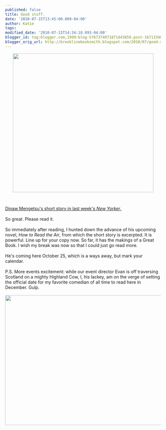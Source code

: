 ```yaml
---
published: false
title: Good stuff.
date: '2010-07-15T13:45:00.009-04:00'
author: Katie
tags: 
modified_date: '2010-07-15T14:34:18.093-04:00'
blogger_id: tag:blogger.com,1999:blog-5767374071871443859.post-1671334815452939837
blogger_orig_url: http://brooklinebooksmith.blogspot.com/2010/07/good-stuff.html
---
```


<a href="http://www.ogina.org/issue4/images/Dinaw%20Mengestu.jpg"><img style="display:block; margin:0px auto 10px; text-align:center;cursor:pointer; cursor:hand;width: 455px; height: 449px;" src="http://www.ogina.org/issue4/images/Dinaw%20Mengestu.jpg" border="0" alt="" /></a><br /><br /><a href="http://www.newyorker.com/fiction/features/2010/07/12/100712fi_fiction_mengestu">Dinaw Mengetsu's short story in last week's <em>New Yorker</em>.</a><br /><br />So great. Please read it.<br /><br />So immediately after reading, I hunted down the advance of his upcoming novel, <em>How to Read the Air</em>, from which the short story is excerpted. It is powerful. Line up for your copy now. So far, it has the makings of a Great Book. I wish my break was now so that I could just go read more.<br /><br />He's coming here October 25, which is a ways away, but mark your calendar.<br /><br />P.S. More events excitement: while our event director Evan is off traversing Scotland on a mighty Highland Cow, I, his lackey, am on the verge of setting the official date for my favorite comedian of all time to read here in December. Gulp.<br /><br /><a href="http://homepages.ihug.co.nz/~chicnmo/islay/backgrounds/Highland%20cow%20small.jpg"><img style="display:block; margin:0px auto 10px; text-align:center;cursor:pointer; cursor:hand;width: 560px; height: 420;" src="http://homepages.ihug.co.nz/~chicnmo/islay/backgrounds/Highland%20cow%20small.jpg" border="0" alt="" /></a>